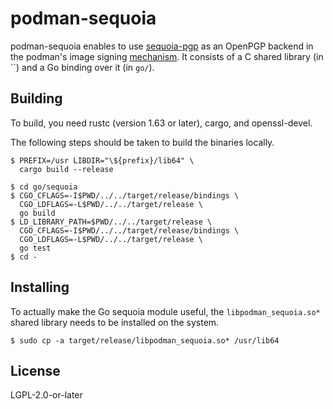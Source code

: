 # podman-sequoia

podman-sequoia enables to use [sequoia-pgp] as an OpenPGP backend in
the podman's image signing [mechanism]. It consists of a C shared
library (in ``) and a Go binding over it (in `go/`).

## Building

To build, you need rustc (version 1.63 or later), cargo, and
openssl-devel.

The following steps should be taken to build the binaries locally.

```console
$ PREFIX=/usr LIBDIR="\${prefix}/lib64" \
  cargo build --release
```

```console
$ cd go/sequoia
$ CGO_CFLAGS=-I$PWD/../../target/release/bindings \
  CGO_LDFLAGS=-L$PWD/../../target/release \
  go build
$ LD_LIBRARY_PATH=$PWD/../../target/release \
  CGO_CFLAGS=-I$PWD/../../target/release/bindings \
  CGO_LDFLAGS=-L$PWD/../../target/release \
  go test
$ cd -
```

## Installing

To actually make the Go sequoia module useful, the
`libpodman_sequoia.so*` shared library needs to be installed on the
system.

```console
$ sudo cp -a target/release/libpodman_sequoia.so* /usr/lib64
```

## License

LGPL-2.0-or-later

[sequoia-pgp]: https://sequoia-pgp.org/
[mechanism]: https://pkg.go.dev/github.com/containers/image/v5@v5.30.0/signature#SigningMechanism
